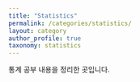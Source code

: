 ```yaml
---
title: "Statistics"
permalink: /categories/statistics/
layout: category
author_profile: true
taxonomy: statistics
---
```



통계 공부 내용을 정리한 곳입니다.
